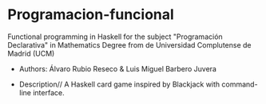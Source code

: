 # Programacion-funcional
Functional programming in Haskell for the subject "Programación Declarativa" in Mathematics Degree from de Universidad Complutense de Madrid (UCM)

- Authors: 
Álvaro Rubio Reseco & Luis Miguel Barbero Juvera

- Description//
A Haskell card game inspired by Blackjack with command-line interface.
